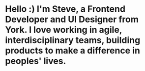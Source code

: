 # Hello :) I'm Steve, a Frontend Developer and UI Designer from York. I love working in agile, interdisciplinary teams, building products to make a difference in peoples' lives.
